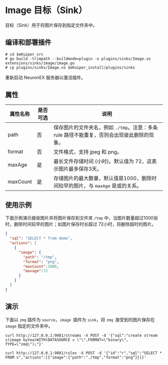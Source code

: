 # Image 目标（Sink）

目标（Sink）用于将图片保存到指定文件夹中。

## 编译和部署插件

```shell
# cd $eKuiper_src
# go build -trimpath --buildmode=plugin -o plugins/sinks/Image.so extensions/sinks/image/image.go
# cp plugins/sinks/Image.so $eKuiper_install/plugins/sinks
```

重新启动 NeuronEX 服务器以激活插件。

## 属性

| 属性名称 | 是否可选 | 说明                                                         |
| -------- | -------- | ------------------------------------------------------------ |
| path     | 否       | 保存图片的文件夹名，例如  `./tmp`。注意：多条 rule 路径不能重复，否则会出现彼此删除的现象。 |
| format   | 否       | 文件格式，支持 jpeg 和 png。                                 |
| maxAge   | 是       | 最长文件存储时间 (小时)。默认值为 72，这表示图片最多保存3天。 |
| maxCount | 是       | 存储图片的最大数量，默认值是1000，删除时间较早的图片，与 `maxAge` 是或的关系。 |

## 使用示例

下面示例演示接收图片并将图片保存到文件夹 `/tmp`  中，当图片数量超过1000张时，删除时间较早的图片；如图片保存时长超过 72小时，将删除超时的图片。

```json
{
  "sql": "SELECT * from demo",
  "actions": [
    {
      "image": {
        "path": "/tmp",
        "format": "png",
        "maxCount":1000,
        "maxage":72
      }
    }
  ]
}
```

## 演示

下面以 `zmq` 插件为 `source`，`image `插件为 `sink`，将 `zmq `接受到的图片保存在 `image` 指定的文件夹中。

```shell
curl http://127.0.0.1:9081/streams -X POST -d '{"sql":"create stream s(image bytea)WITH(DATASOURCE = \"\",FORMAT=\"binary\", TYPE=\"zmq\");"}'

curl http://127.0.0.1:9081/rules -X POST -d '{"id":"r","sql":"SELECT * FROM s","actions":[{"image":{"path":"./tmp","format":"png"}}]}'
```